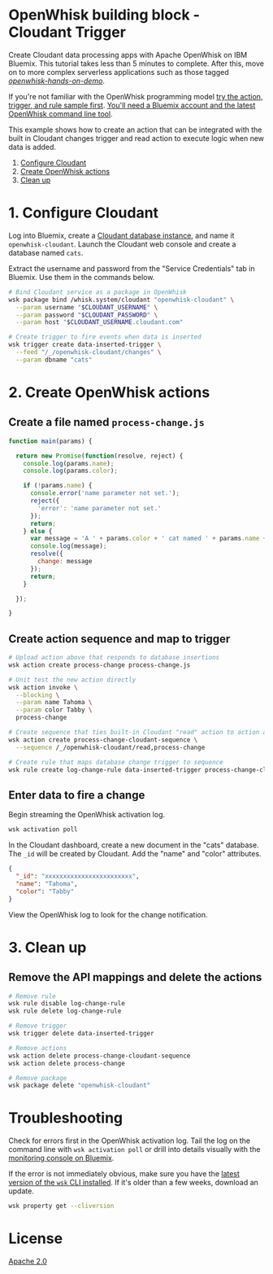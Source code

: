 # OpenWhisk building block - Cloudant Trigger
Create Cloudant data processing apps with Apache OpenWhisk on IBM Bluemix. This tutorial takes less than 5 minutes to complete. After this, move on to more complex serverless applications such as those tagged [_openwhisk-hands-on-demo_](https://github.com/search?q=topic%3Aopenwhisk-hands-on-demo+org%3AIBM&type=Repositories).

If you're not familiar with the OpenWhisk programming model [try the action, trigger, and rule sample first](https://github.com/IBM/openwhisk-action-trigger-rule). [You'll need a Bluemix account and the latest OpenWhisk command line tool](docs/OPENWHISK.md).

This example shows how to create an action that can be integrated with the built in Cloudant changes trigger and read action to execute logic when new data is added.

1. [Configure Cloudant](#1-configure-cloudant)
2. [Create OpenWhisk actions](#2-create-openwhisk-actions)
3. [Clean up](#3-clean-up)

# 1. Configure Cloudant
Log into Bluemix, create a [Cloudant database instance](https://console.ng.bluemix.net/catalog/services/cloudant-nosql-db/), and name it `openwhisk-cloudant`. Launch the Cloudant web console and create a database named `cats`.

Extract the username and password from the "Service Credentials" tab in Bluemix. Use them in the commands below.

```bash
# Bind Cloudant service as a package in OpenWhisk
wsk package bind /whisk.system/cloudant "openwhisk-cloudant" \
  --param username "$CLOUDANT_USERNAME" \
  --param password "$CLOUDANT_PASSWORD" \
  --param host "$CLOUDANT_USERNAME.cloudant.com"

# Create trigger to fire events when data is inserted
wsk trigger create data-inserted-trigger \
  --feed "/_/openwhisk-cloudant/changes" \
  --param dbname "cats"
```

# 2. Create OpenWhisk actions
## Create a file named `process-change.js`
```javascript
function main(params) {

  return new Promise(function(resolve, reject) {
    console.log(params.name);
    console.log(params.color);

    if (!params.name) {
      console.error('name parameter not set.');
      reject({
        'error': 'name parameter not set.'
      });
      return;
    } else {
      var message = 'A ' + params.color + ' cat named ' + params.name + ' was added.';
      console.log(message);
      resolve({
        change: message
      });
      return;
    }

  });

}
```

## Create action sequence and map to trigger
```bash
# Upload action above that responds to database insertions
wsk action create process-change process-change.js

# Unit test the new action directly
wsk action invoke \
  --blocking \
  --param name Tahoma \
  --param color Tabby \
  process-change

# Create sequence that ties built-in Cloudant "read" action to action above
wsk action create process-change-cloudant-sequence \
  --sequence /_/openwhisk-cloudant/read,process-change

# Create rule that maps database change trigger to sequence
wsk rule create log-change-rule data-inserted-trigger process-change-cloudant-sequence
```

## Enter data to fire a change
Begin streaming the OpenWhisk activation log.
```bash
wsk activation poll
```

In the Cloudant dashboard, create a new document in the "cats" database. The `_id` will be created by Cloudant. Add the "name" and "color" attributes.
```json
{
  "_id": "xxxxxxxxxxxxxxxxxxxxxxxx",
  "name": "Tahoma",
  "color": "Tabby"
}
```

View the OpenWhisk log to look for the change notification.

# 3. Clean up
## Remove the API mappings and delete the actions

```bash
# Remove rule
wsk rule disable log-change-rule
wsk rule delete log-change-rule

# Remove trigger
wsk trigger delete data-inserted-trigger

# Remove actions
wsk action delete process-change-cloudant-sequence
wsk action delete process-change

# Remove package
wsk package delete "openwhisk-cloudant"
```

# Troubleshooting
Check for errors first in the OpenWhisk activation log. Tail the log on the command line with `wsk activation poll` or drill into details visually with the [monitoring console on Bluemix](https://console.ng.bluemix.net/openwhisk/dashboard).

If the error is not immediately obvious, make sure you have the [latest version of the `wsk` CLI installed](https://console.ng.bluemix.net/openwhisk/learn/cli). If it's older than a few weeks, download an update.
```bash
wsk property get --cliversion
```

# License
[Apache 2.0](LICENSE.txt)
